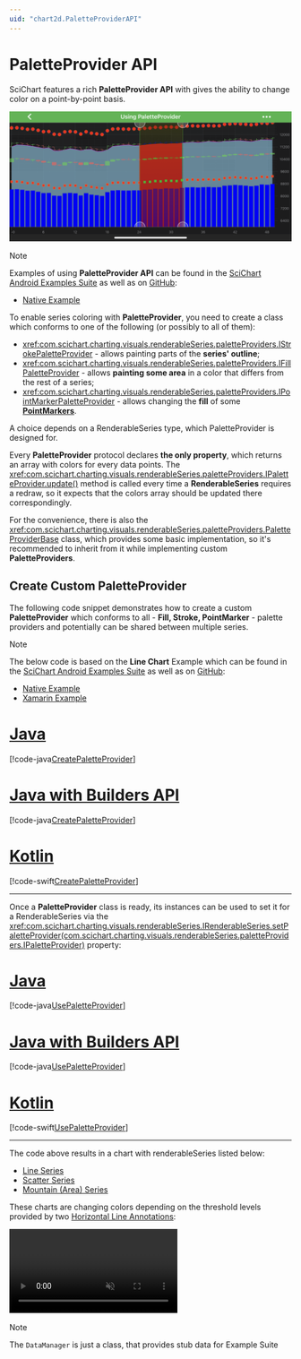 ```yaml
---
uid: "chart2d.PaletteProviderAPI"
---
```


# PaletteProvider API
SciChart features a rich **PaletteProvider API** with gives the ability to change color on a point-by-point basis.

![PaletteProvider API](2dChartTypes/images/using-paletteprovider-example.png)

> [!NOTE]
> Examples of using **PaletteProvider API** can be found in the [SciChart Android Examples Suite](https://www.scichart.com/examples/Android-chart/) as well as on [GitHub](https://github.com/ABTSoftware/SciChart.Android.Examples):
> - [Native Example](https://www.scichart.com/example/Android-chart-example-using-paletteprovider/)

To enable series coloring with **PaletteProvider**, you need to create a class which conforms to one of the following (or possibly to all of them):
- <xref:com.scichart.charting.visuals.renderableSeries.paletteProviders.IStrokePaletteProvider> - allows painting parts of the **series' outline**;
- <xref:com.scichart.charting.visuals.renderableSeries.paletteProviders.IFillPaletteProvider> - allows **painting some area** in a color that differs from the rest of a series;
- <xref:com.scichart.charting.visuals.renderableSeries.paletteProviders.IPointMarkerPaletteProvider> - allows changing the **fill** of some **[PointMarkers](xref:chart2d.PointMarkerAPI)**.

A choice depends on a RenderableSeries type, which PaletteProvider is designed for. 

Every **PaletteProvider** protocol declares **the only property**, which returns an array with colors for every data points. 
The <xref:com.scichart.charting.visuals.renderableSeries.paletteProviders.IPaletteProvider.update()> method is called every time a **RenderableSeries** requires a redraw, so it expects that the colors array should be updated there correspondingly.

For the convenience, there is also the <xref:com.scichart.charting.visuals.renderableSeries.paletteProviders.PaletteProviderBase> class, which provides some basic implementation, so it's recommended to inherit from it while implementing custom **PaletteProviders**.

## Create Custom PaletteProvider
The following code snippet demonstrates how to create a custom **PaletteProvider** which conforms to all - **Fill, Stroke, PointMarker** - palette providers and potentially can be shared between multiple series.

> [!NOTE]
> The below code is based on the **Line Chart** Example which can be found in the [SciChart Android Examples Suite](https://www.scichart.com/examples/Android-chart/) as well as on [GitHub](https://github.com/ABTSoftware/SciChart.Android.Examples):
> - [Native Example](https://www.scichart.com/example/Android-line-chart-example/)
> - [Xamarin Example](https://www.scichart.com/example/xamarin-chart-line-chart-example/)

# [Java](#tab/java)
[!code-java[CreatePaletteProvider](../../samples/sandbox/app/src/main/java/com/scichart/docsandbox/examples/java/series2d/PaletteProviderAPI.java#CreatePaletteProvider)]
# [Java with Builders API](#tab/javaBuilder)
[!code-java[CreatePaletteProvider](../../samples/sandbox/app/src/main/java/com/scichart/docsandbox/examples/javaBuilder/series2d/PaletteProviderAPI.java#CreatePaletteProvider)]
# [Kotlin](#tab/kotlin)
[!code-swift[CreatePaletteProvider](../../samples/sandbox/app/src/main/java/com/scichart/docsandbox/examples/kotlin/series2d/PaletteProviderAPI.kt#CreatePaletteProvider)]
***

Once a **PaletteProvider** class is ready, its instances can be used to set it for a RenderableSeries via the <xref:com.scichart.charting.visuals.renderableSeries.IRenderableSeries.setPaletteProvider(com.scichart.charting.visuals.renderableSeries.paletteProviders.IPaletteProvider)> property:

# [Java](#tab/java)
[!code-java[UsePaletteProvider](../../samples/sandbox/app/src/main/java/com/scichart/docsandbox/examples/java/series2d/PaletteProviderAPI.java#UsePaletteProvider)]
# [Java with Builders API](#tab/javaBuilder)
[!code-java[UsePaletteProvider](../../samples/sandbox/app/src/main/java/com/scichart/docsandbox/examples/javaBuilder/series2d/PaletteProviderAPI.java#UsePaletteProvider)]
# [Kotlin](#tab/kotlin)
[!code-swift[UsePaletteProvider](../../samples/sandbox/app/src/main/java/com/scichart/docsandbox/examples/kotlin/series2d/PaletteProviderAPI.kt#UsePaletteProvider)]
***

The code above results in a chart with renderableSeries listed below:
- [Line Series](xref:chart2d.renderableSeries.LineSeries)
- [Scatter Series](xref:chart2d.renderableSeries.ScatterSeries)
- [Mountain (Area) Series](xref:chart2d.renderableSeries.MountainSeries)

These charts are changing colors depending on the threshold levels provided by two [Horizontal Line Annotations](xref:annotationsAPIs.HorizontalLineAnnotation):

<video autoplay loop muted playsinline src="2dChartTypes/images/palette-provider-thresholds.mp4"></video>

> [!NOTE]
> The `DataManager` is just a class, that provides stub data for Example Suite
